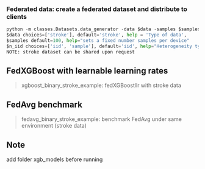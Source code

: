 ### Federated data: create a federated dataset and distribute to clients 
```python
python -m classes.Datasets.data_generator -data $data -samples $samples -data $data -niid $n_iid -alpha 0.1
$data choices=['stroke'], default='stroke', help = 'Type of data',
$samples default=100, help="sets a fixed number samples per device"
$n_iid choices=['iid', 'sample'], default='iid', help="Heterogeneity type"
NOTE: stroke dataset can be shared upon request
```
## FedXGBoost with learnable learning rates 
> xgboost_binary_stroke_example: fedXGBoostllr with stroke data

## FedAvg benchmark
> fedavg_binary_stroke_example: benchmark FedAvg under same environment (stroke data)

## Note
add folder xgb_models before running
